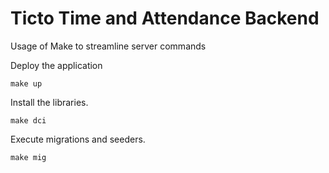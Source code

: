 # Ticto Time and Attendance Backend

Usage of Make to streamline server commands

Deploy the application
```shell
make up
```

Install the libraries.

```shell
make dci
```

Execute migrations and seeders.

```shell
make mig
```